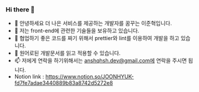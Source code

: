 ### Hi there 👋

<!--
**anshqhsh/anshqhsh** is a ✨ _special_ ✨ repository because its `README.md` (this file) appears on your GitHub profile.

Here are some ideas to get you started:

- 🔭 I’m currently working on ...
- 🌱 I’m currently learning ...
- 👯 I’m looking to collaborate on ...
- 🤔 I’m looking for help with ...
- 💬 Ask me about ...
- 📫 How to reach me: ...
- 😄 Pronouns: ...
- ⚡ Fun fact: ...
-->
- 👋 안녕하세요 더 나은 서비스를 제공하는 개발자를 꿈꾸는 이준혁입니다.
- 👀 저는 front-end에 관련한 기술들을 보유하고 있습니다. 
- 🌱 협업하기 좋은 코드를 짜기 위해서 prettier와 lint를 이용하여 개발을 하고 있습니다.
- 📖 원어로된 개발문서를 읽고 적용할 수 있습니다.
- 📫 저에게 연락을 하기위해서는 anshqhsh.dev@gmail.com에 연락을 주시면 됩니다. 
- Notion link : https://www.notion.so/JOONHYUK-fd7fe7adae3440889b83a8742d5272e8
